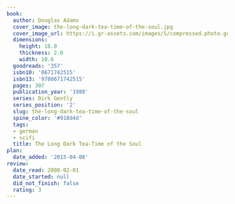 ```yaml
---
book:
  author: Douglas Adams
  cover_image: the-long-dark-tea-time-of-the-soul.jpg
  cover_image_url: https://i.gr-assets.com/images/S/compressed.photo.goodreads.com/books/1388257271l/357._SY160_.jpg
  dimensions:
    height: 18.0
    thickness: 2.0
    width: 10.6
  goodreads: '357'
  isbn10: '0671742515'
  isbn13: '9780671742515'
  pages: 307
  publication_year: '1988'
  series: Dirk Gently
  series_position: '2'
  slug: the-long-dark-tea-time-of-the-soul
  spine_color: '#918d4d'
  tags:
  - german
  - scifi
  title: The Long Dark Tea-Time of the Soul
plan:
  date_added: '2015-04-08'
review:
  date_read: 2008-02-01
  date_started: null
  did_not_finish: false
  rating: 3
---
```

